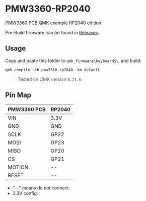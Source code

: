 # PMW3360-RP2040

[PMW3360 PCB](https://github.com/siderakb/pmw3360-pcb) QMK example RP2040 edition.

Pre-Build firmware can be found in [Releases](https://github.com/siderakb/pmw3360-pcb/releases/tag/fw_v0.1.0).

## Usage

Copy and paste this folder to `qmk_firmware\keyboards\`, and build:
```
qmk compile -kb pmw3360_rp2040 -km default
```

> Tested on QMK version `0.21.6`.

## Pin Map

| PMW3360 PCB | RP2040 |
| ----------- | ------ |
| VIN         | 3.3V   |
| GND         | GND    |
| SCLK        | GP22   |
| MOSI        | GP23   |
| MISO        | GP20   |
| CS          | GP21   |
| MOTION      | --     |
| RESET       | --     |

- "--" means do not connect.
- 3.3V config.
